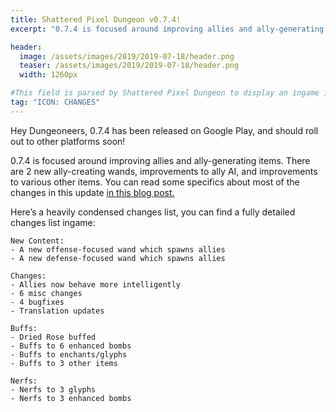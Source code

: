 ```yaml
---
title: Shattered Pixel Dungeon v0.7.4! 
excerpt: "0.7.4 is focused around improving allies and ally-generating items. There are 2 new ally-creating wands, improvements to ally AI, and improvements to various other items."

header:
  image: /assets/images/2019/2019-07-18/header.png
  teaser: /assets/images/2019/2019-07-18/header.png
  width: 1260px

#This field is parsed by Shattered Pixel Dungeon to display an ingame icon in its news feed
tag: "ICON: CHANGES"
---
```

Hey Dungeoneers, 0.7.4 has been released on Google Play, and should roll out to other platforms soon!

0.7.4 is focused around improving allies and ally-generating items. There are 2 new ally-creating wands, improvements to ally AI, and improvements to various other items. You can read some specifics about most of the changes in this update [in this blog post.](/blog/coming-soon-to-shattered-new-friends.html)

Here’s a heavily condensed changes list, you can find a fully detailed changes list ingame:

```
New Content:
- A new offense-focused wand which spawns allies
- A new defense-focused wand which spawns allies

Changes:
- Allies now behave more intelligently
- 6 misc changes
- 4 bugfixes
- Translation updates

Buffs:
- Dried Rose buffed
- Buffs to 6 enhanced bombs
- Buffs to enchants/glyphs
- Buffs to 3 other items

Nerfs:
- Nerfs to 3 glyphs
- Nerfs to 3 enhanced bombs
```
